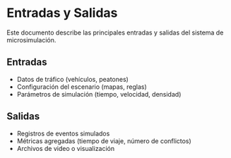 # Entradas y Salidas

Este documento describe las principales entradas y salidas del sistema de microsimulación.

## Entradas

- Datos de tráfico (vehículos, peatones)
- Configuración del escenario (mapas, reglas)
- Parámetros de simulación (tiempo, velocidad, densidad)

## Salidas

- Registros de eventos simulados
- Métricas agregadas (tiempo de viaje, número de conflictos)
- Archivos de video o visualización

